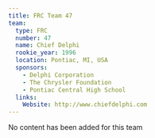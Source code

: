 ```yaml
---
title: FRC Team 47
team:
  type: FRC
  number: 47
  name: Chief Delphi
  rookie_year: 1996
  location: Pontiac, MI, USA
  sponsors:
    - Delphi Corporation
    - The Chrysler Foundation
    - Pontiac Central High School
  links:
    Website: http://www.chiefdelphi.com
---
```

No content has been added for this team